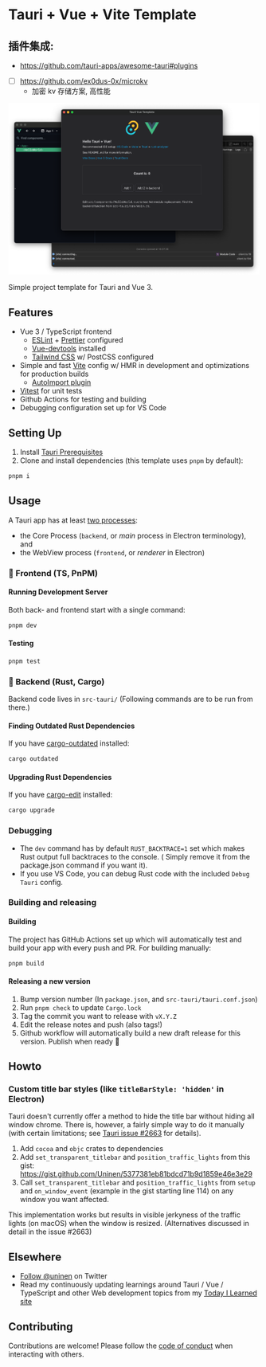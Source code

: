 # Tauri + Vue + Vite Template

## 插件集成:

- https://github.com/tauri-apps/awesome-tauri#plugins
- [ ] https://github.com/ex0dus-0x/microkv
    - 加密 kv 存储方案, 高性能

![Screenshot](./public/screenshot.png)

Simple project template for Tauri and Vue 3.

## Features

- Vue 3 / TypeScript frontend
    - [ESLint](https://eslint.org/) + [Prettier](https://prettier.io/) configured
    - [Vue-devtools](https://devtools.vuejs.org/) installed
    - [Tailwind CSS](https://tailwindcss.com/) w/ PostCSS configured
- Simple and fast [Vite](https://vitejs.dev/) config w/ HMR in development and optimizations for production builds
    - [AutoImport plugin](https://github.com/antfu/unplugin-auto-import)
- [Vitest](https://vitest.dev/) for unit tests
- Github Actions for testing and building
- Debugging configuration set up for VS Code

## Setting Up

1. Install [Tauri Prerequisites](https://tauri.studio/v1/guides/getting-started/prerequisites)
2. Clone and install dependencies (this template uses `pnpm` by default):

```sh
pnpm i
```

## Usage

A Tauri app has at least [two processes](https://tauri.app/v1/guides/architecture/process-model):

- the Core Process (`backend`, or _main_ process in Electron terminology), and
- the WebView process (`frontend`, or _renderer_ in Electron)

### 🦢 Frontend (TS, PnPM)

#### Running Development Server

Both back- and frontend start with a single command:

```sh
pnpm dev
```

#### Testing

```sh
pnpm test
```

### 🦀 Backend (Rust, Cargo)

Backend code lives in `src-tauri/` (Following commands are to be run from there.)

#### Finding Outdated Rust Dependencies

If you have [cargo-outdated](https://github.com/kbknapp/cargo-outdated) installed:

```sh
cargo outdated
```

#### Upgrading Rust Dependencies

If you have [cargo-edit](https://github.com/killercup/cargo-edit) installed:

```sh
cargo upgrade
```

### Debugging

- The `dev` command has by default `RUST_BACKTRACE=1` set which makes Rust output full backtraces to the console. (
  Simply remove it from the package.json command if you want it).
- If you use VS Code, you can debug Rust code with the included `Debug Tauri` config.

### Building and releasing

#### Building

The project has GitHub Actions set up which will automatically test and build your app with every push and PR. For
building manually:

```sh
pnpm build
```

#### Releasing a new version

1. Bump version number (In `package.json`, and `src-tauri/tauri.conf.json`)
2. Run `pnpm check` to update `Cargo.lock`
3. Tag the commit you want to release with `vX.Y.Z`
4. Edit the release notes and push (also tags!)
5. Github workflow will automatically build a new draft release for this version. Publish when ready 🎉

## Howto

### Custom title bar styles (like `titleBarStyle: 'hidden'` in Electron)

Tauri doesn't currently offer a method to hide the title bar without hiding all window chrome. There is, however, a
fairly simple way to do it manually (with certain limitations;
see [Tauri issue #2663](https://github.com/tauri-apps/tauri/issues/2663) for details).

1. Add `cocoa` and `objc` crates to dependencies
2. Add `set_transparent_titlebar` and `position_traffic_lights` from this
   gist: https://gist.github.com/Uninen/5377381eb81bdcd71b9d1859e46e3e29
3. Call `set_transparent_titlebar` and `position_traffic_lights` from `setup` and `on_window_event` (example in the gist
   starting line 114) on any window you want affected.

This implementation works but results in visible jerkyness of the traffic lights (on macOS) when the window is
resized. (Alternatives discussed in detail in the issue #2663)

## Elsewhere

- [Follow @uninen](https://twitter.com/uninen) on Twitter
- Read my continuously updating learnings around Tauri / Vue / TypeScript and other Web development topics from
  my [Today I Learned site](https://til.unessa.net/)

## Contributing

Contributions are welcome! Please follow the [code of conduct](./CODE_OF_CONDUCT.md) when interacting with others.

